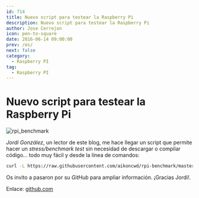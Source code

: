 ```yaml
---
id: 714
title: Nuevo script para testear la Raspberry Pi
description: Nuevo script para testear la Raspberry Pi
author: Jose Cerrejon
icon: pen-to-square
date: 2016-06-14 09:00:00
prev: /es/
next: false
category:
  - Raspberry PI
tag:
  - Raspberry PI
---
```


# Nuevo script para testear la Raspberry Pi

![rpi_benchmark](/images/2016/06/rpi_benchmark.png)

*Jordi González*, un lector de este blog, me hace llegar un script que permite hacer un *stress/benchmark test* sin necesidad de descargar o compilar código... todo muy fácil y desde la línea de comandos:

```bash
curl -L https://raw.githubusercontent.com/aikoncwd/rpi-benchmark/master/rpi-benchmark.sh | sudo bash
```

Os invito a pasaron por su *GitHub* para ampliar información. ¡Gracias Jordi!.

Enlace: [github.com](https://github.com/aikoncwd/rpi-benchmark)